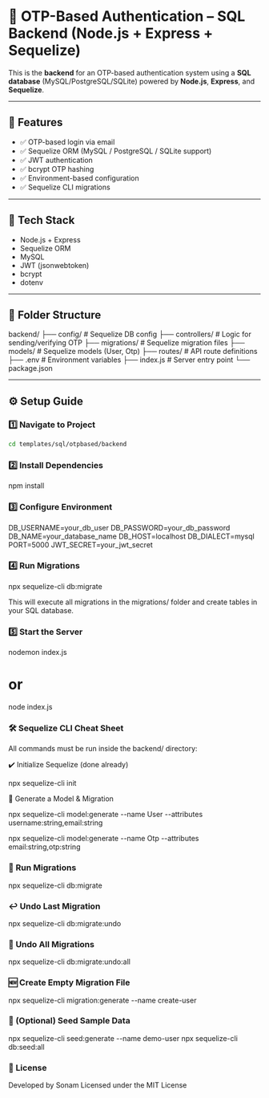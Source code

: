 # 🔐 OTP-Based Authentication – SQL Backend (Node.js + Express + Sequelize)

This is the **backend** for an OTP-based authentication system using a **SQL database** (MySQL/PostgreSQL/SQLite) powered by **Node.js**, **Express**, and **Sequelize**.

---

## 🚀 Features

- ✅ OTP-based login via email
- ✅ Sequelize ORM (MySQL / PostgreSQL / SQLite support)
- ✅ JWT authentication
- ✅ bcrypt OTP hashing
- ✅ Environment-based configuration
- ✅ Sequelize CLI migrations

---

## 🧠 Tech Stack

- Node.js + Express
- Sequelize ORM
- MySQL 
- JWT (jsonwebtoken)
- bcrypt
- dotenv

---

## 📁 Folder Structure

backend/
├── config/ # Sequelize DB config
├── controllers/ # Logic for sending/verifying OTP
├── migrations/ # Sequelize migration files
├── models/ # Sequelize models (User, Otp)
├── routes/ # API route definitions
├── .env # Environment variables
├── index.js # Server entry point
└── package.json

---

## ⚙️ Setup Guide

### 1️⃣ Navigate to Project

```bash
cd templates/sql/otpbased/backend
```
### 2️⃣ Install Dependencies
npm install
### 3️⃣ Configure Environment
DB_USERNAME=your_db_user
DB_PASSWORD=your_db_password
DB_NAME=your_database_name
DB_HOST=localhost
DB_DIALECT=mysql         
PORT=5000
JWT_SECRET=your_jwt_secret

### 4️⃣ Run Migrations
npx sequelize-cli db:migrate

This will execute all migrations in the migrations/ folder and create tables in your SQL database.

### 5️⃣ Start the Server
nodemon index.js
# or
node index.js

### 🛠 Sequelize CLI Cheat Sheet
All commands must be run inside the backend/ directory:

✔️ Initialize Sequelize (done already)

npx sequelize-cli init

🧱 Generate a Model & Migration

npx sequelize-cli model:generate --name User --attributes username:string,email:string

npx sequelize-cli model:generate --name Otp --attributes email:string,otp:string

### 🚀 Run Migrations
npx sequelize-cli db:migrate

### ↩️ Undo Last Migration
npx sequelize-cli db:migrate:undo

### 🔄 Undo All Migrations
npx sequelize-cli db:migrate:undo:all
### 🆕 Create Empty Migration File
npx sequelize-cli migration:generate --name create-user

### 🌱 (Optional) Seed Sample Data
npx sequelize-cli seed:generate --name demo-user
npx sequelize-cli db:seed:all

### 📝 License

Developed by Sonam
Licensed under the MIT License